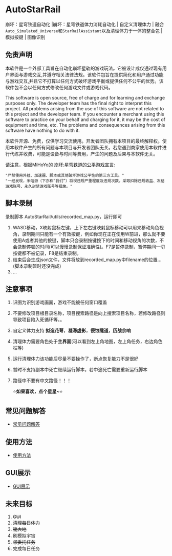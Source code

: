 # AutoStarRail
崩坏：星穹铁道自动化 |崩坏：星穹铁道体力消耗自动化 | 自定义清理体力 | 融合`Auto_Simulated_Universe`和`StarRailAssistant`以及清理体力于一体的整合包 | 模拟按键 | 图像识别



## 免责声明

本软件是一个外部工具旨在自动化崩坏星轨的游戏玩法。它被设计成仅通过现有用户界面与游戏交互,并遵守相关法律法规。该软件包旨在提供简化和用户通过功能与游戏交互,并且它不打算以任何方式破坏游戏平衡或提供任何不公平的优势。该软件包不会以任何方式修改任何游戏文件或游戏代码。

This software is open source, free of charge and for learning and exchange purposes only. The developer team has the final right to interpret this project. All problems arising from the use of this software are not related to this project and the developer team. If you encounter a merchant using this software to practice on your behalf and charging for it, it may be the cost of equipment and time, etc. The problems and consequences arising from this software have nothing to do with it.

本软件开源、免费，仅供学习交流使用。开发者团队拥有本项目的最终解释权。使用本软件产生的所有问题与本项目与开发者团队无关。若您遇到商家使用本软件进行代练并收费，可能是设备与时间等费用，产生的问题及后果与本软件无关。

请注意，根据MiHoYo的 [崩坏:星穹铁道的公平游戏宣言](https://sr.mihoyo.com/news/111246?nav=news&type=notice):

```
"严禁使用外挂、加速器、脚本或其他破坏游戏公平性的第三方工具。"
"一经发现，米哈游（下亦称“我们”）将视违规严重程度及违规次数，采取扣除违规收益、冻结游戏账号、永久封禁游戏账号等措施。"
```





## 脚本录制

录制脚本 AutoStarRail/utils/recorded_map.py，运行即可

1. WASD移动，X映射鼠标左键，上下左右键映射鼠标移动可以用来移动角色视角，录制期间只能有一个有效按键，例如你现在正在使用W前进，那么就不要使用A或者其他的按键，脚本只会录制按键按下的时间和移动视角的次数，不会录制停顿的时间(可以慢慢录制保证准确性)。F7是暂停录制，暂停期间一切按键都不被记录，F8是结束录制。
2. 结束后会生成json文件，文件将放到recorded_map.py中filename的位置...(脚本录制暂时还没完成)
3. ...



## 注意事项

1. 识图为识别游戏画面，游戏不能被任何窗口覆盖

2. 不要修改项目根目录名称，项目搜索路径是向上搜索项目名称，若修改路径则导致项目陷入死循环等。。

3. 自定义体力支持 **拟造花萼**，**凝滞虚影**，**侵蚀隧道**，**历战余响**

4. 清理体力需要角色处于**主界面**(可以看到左上角地图，左上角任务，右边角色栏等)

5. 运行清理体力该功能后尽量不要操作了，断点恢复能力不是很好

6. 暂时不支持副本中死亡继续运行脚本，若中途死亡需要重新运行脚本

7. 路径中不要有中文路径！！！

   ⭐**如果喜欢，点个星星~**⭐

## 常见问题解答

- [常见问题解答](./doc/readme/常见问题.md)

## 使用方法

- [使用方法](./doc/readme/使用方法.md)

## GUI展示

- [GUI展示](./doc/readme/gui展示.md)

## 未来目标

1. ~~GUI~~
2. ~~清理每日体力~~
3. ~~锄大地~~
4. 刷模拟宇宙
5. ~~领委托任务~~
6. 完成每日任务



